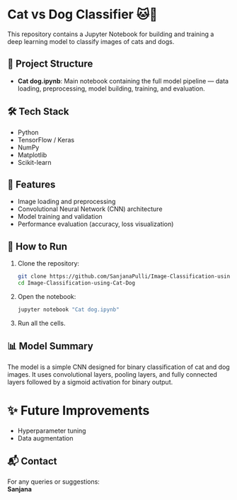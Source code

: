 # Cat vs Dog Classifier 🐱🐶

This repository contains a Jupyter Notebook for building and training a deep learning model to classify images of cats and dogs.

## 📂 Project Structure

- **Cat dog.ipynb**: Main notebook containing the full model pipeline — data loading, preprocessing, model building, training, and evaluation.

## 🛠️ Tech Stack

- Python
- TensorFlow / Keras
- NumPy
- Matplotlib
- Scikit-learn

## 🚀 Features

- Image loading and preprocessing
- Convolutional Neural Network (CNN) architecture
- Model training and validation
- Performance evaluation (accuracy, loss visualization)

## 🧠 How to Run

1. Clone the repository:

    ```bash
    git clone https://github.com/SanjanaPulli/Image-Classification-using-Cat-Dog.git
    cd Image-Classification-using-Cat-Dog
    ```

2. Open the notebook:

    ```bash
    jupyter notebook "Cat dog.ipynb"
    ```

3. Run all the cells.

## 📊 Model Summary

The model is a simple CNN designed for binary classification of cat and dog images. It uses convolutional layers, pooling layers, and fully connected layers followed by a sigmoid activation for binary output.


# ✨ Future Improvements

- Hyperparameter tuning
- Data augmentation

## 📬 Contact

For any queries or suggestions:  
**Sanjana**
